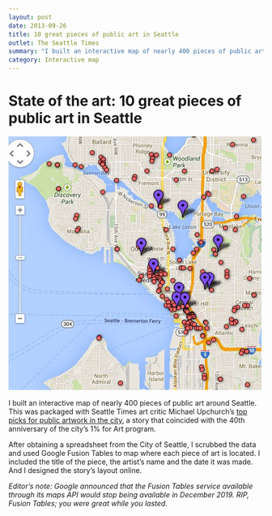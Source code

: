```yaml
---
layout: post
date: 2013-09-26
title: 10 great pieces of public art in Seattle
outlet: The Seattle Times
summary: "I built an interactive map of nearly 400 pieces of public art around Seattle. This was packaged with a Seattle Times art critic’s top picks for public artwork in the city."
category: Interactive map
---
```


#  State of the art: 10 great pieces of public art in Seattle

<img src="/assets/img/20130926-public-art.jpg" alt="A screenshot of a map showing pins dropped for public works of art"/>


I built an interactive map of nearly 400 pieces of public art around Seattle. This was packaged with Seattle Times art critic Michael Upchurch’s [top picks for public artwork in the city](https://www.seattletimes.com/entertainment/state-of-the-art-10-great-pieces-of-public-art-in-seattle/), a story that coincided with the 40th anniversary of the city’s 1% for Art program.

After obtaining a spreadsheet from the City of Seattle, I scrubbed the data and used Google Fusion Tables to map where each piece of art is located. I included the title of the piece, the artist’s name and the date it was made. And I designed the story’s layout online.

_Editor’s note: Google announced that the Fusion Tables service available through its maps API would stop being available in December 2019. RIP, Fusion Tables; you were great while you lasted._

